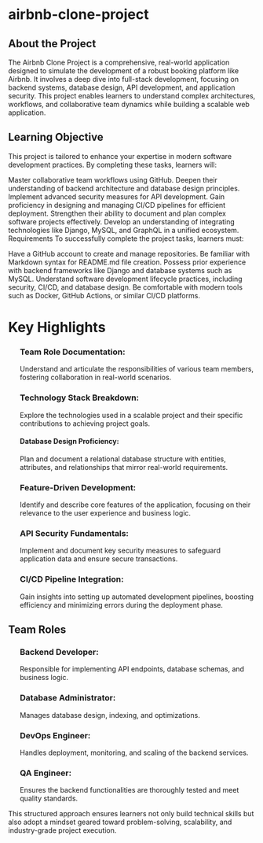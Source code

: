 # airbnb-clone-project

## About the Project

The Airbnb Clone Project is a comprehensive, real-world application designed to simulate the development of a robust booking platform like Airbnb. It involves a deep dive into full-stack development, focusing on backend systems, database design, API development, and application security. This project enables learners to understand complex architectures, workflows, and collaborative team dynamics while building a scalable web application.

## Learning Objective

This project is tailored to enhance your expertise in modern software development practices. By completing these tasks, learners will:

Master collaborative team workflows using GitHub.
Deepen their understanding of backend architecture and database design principles.
Implement advanced security measures for API development.
Gain proficiency in designing and managing CI/CD pipelines for efficient deployment.
Strengthen their ability to document and plan complex software projects effectively.
Develop an understanding of integrating technologies like Django, MySQL, and GraphQL in a unified ecosystem.
Requirements
To successfully complete the project tasks, learners must:

Have a GitHub account to create and manage repositories.
Be familiar with Markdown syntax for README.md file creation.
Possess prior experience with backend frameworks like Django and database systems such as MySQL.
Understand software development lifecycle practices, including security, CI/CD, and database design.
Be comfortable with modern tools such as Docker, GitHub Actions, or similar CI/CD platforms.

# Key Highlights

<ul>
  
  ### Team Role Documentation:
  Understand and articulate the responsibilities of various team members, fostering collaboration in real-world scenarios.
  
  ### Technology Stack Breakdown:
  Explore the technologies used in a scalable project and their specific contributions to achieving project goals.
  
  #### Database Design Proficiency:
  Plan and document a relational database structure with entities, attributes, and relationships that mirror real-world requirements.
  
  ### Feature-Driven Development:
  Identify and describe core features of the application, focusing on their relevance to the user experience and business logic.
  
  ### API Security Fundamentals:
  Implement and document key security measures to safeguard application data and ensure secure transactions.
  
  ### CI/CD Pipeline Integration:
  Gain insights into setting up automated development pipelines, boosting efficiency and minimizing errors during the deployment phase.
 
</ul>
 
## Team Roles

<ul>

### Backend Developer:
Responsible for implementing API endpoints, database schemas, and business logic.

### Database Administrator:
Manages database design, indexing, and optimizations.

### DevOps Engineer:
Handles deployment, monitoring, and scaling of the backend services.

### QA Engineer:
Ensures the backend functionalities are thoroughly tested and meet quality standards.

</ul>

This structured approach ensures learners not only build technical skills but also adopt a mindset geared toward problem-solving, scalability, and industry-grade project execution.
